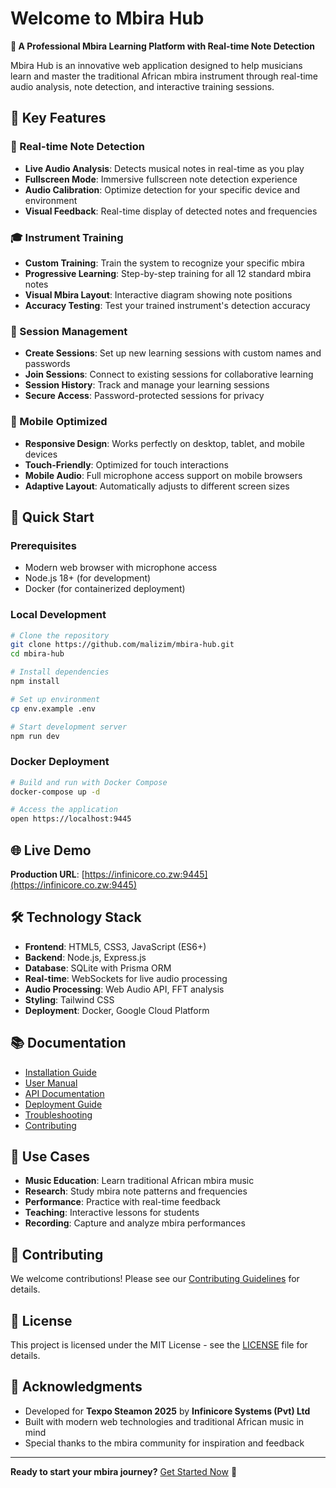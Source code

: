 # Welcome to Mbira Hub

**🎵 A Professional Mbira Learning Platform with Real-time Note Detection**

Mbira Hub is an innovative web application designed to help musicians learn and master the traditional African mbira instrument through real-time audio analysis, note detection, and interactive training sessions.

## 🌟 Key Features

### 🎼 Real-time Note Detection
- **Live Audio Analysis**: Detects musical notes in real-time as you play
- **Fullscreen Mode**: Immersive fullscreen note detection experience
- **Audio Calibration**: Optimize detection for your specific device and environment
- **Visual Feedback**: Real-time display of detected notes and frequencies

### 🎓 Instrument Training
- **Custom Training**: Train the system to recognize your specific mbira
- **Progressive Learning**: Step-by-step training for all 12 standard mbira notes
- **Visual Mbira Layout**: Interactive diagram showing note positions
- **Accuracy Testing**: Test your trained instrument's detection accuracy

### 👥 Session Management
- **Create Sessions**: Set up new learning sessions with custom names and passwords
- **Join Sessions**: Connect to existing sessions for collaborative learning
- **Session History**: Track and manage your learning sessions
- **Secure Access**: Password-protected sessions for privacy

### 📱 Mobile Optimized
- **Responsive Design**: Works perfectly on desktop, tablet, and mobile devices
- **Touch-Friendly**: Optimized for touch interactions
- **Mobile Audio**: Full microphone access support on mobile browsers
- **Adaptive Layout**: Automatically adjusts to different screen sizes

## 🚀 Quick Start

### Prerequisites
- Modern web browser with microphone access
- Node.js 18+ (for development)
- Docker (for containerized deployment)

### Local Development
```bash
# Clone the repository
git clone https://github.com/malizim/mbira-hub.git
cd mbira-hub

# Install dependencies
npm install

# Set up environment
cp env.example .env

# Start development server
npm run dev
```

### Docker Deployment
```bash
# Build and run with Docker Compose
docker-compose up -d

# Access the application
open https://localhost:9445
```

## 🌐 Live Demo

**Production URL**: [https://infinicore.co.zw:9445](https://infinicore.co.zw:9445)

## 🛠️ Technology Stack

- **Frontend**: HTML5, CSS3, JavaScript (ES6+)
- **Backend**: Node.js, Express.js
- **Database**: SQLite with Prisma ORM
- **Real-time**: WebSockets for live audio processing
- **Audio Processing**: Web Audio API, FFT analysis
- **Styling**: Tailwind CSS
- **Deployment**: Docker, Google Cloud Platform

## 📚 Documentation

- [Installation Guide](Installation)
- [User Manual](User-Manual)
- [API Documentation](API-Documentation)
- [Deployment Guide](Deployment)
- [Troubleshooting](Troubleshooting)
- [Contributing](Contributing)

## 🎯 Use Cases

- **Music Education**: Learn traditional African mbira music
- **Research**: Study mbira note patterns and frequencies
- **Performance**: Practice with real-time feedback
- **Teaching**: Interactive lessons for students
- **Recording**: Capture and analyze mbira performances

## 🤝 Contributing

We welcome contributions! Please see our [Contributing Guidelines](Contributing) for details.

## 📄 License

This project is licensed under the MIT License - see the [LICENSE](LICENSE) file for details.

## 🙏 Acknowledgments

- Developed for **Texpo Steamon 2025** by **Infinicore Systems (Pvt) Ltd**
- Built with modern web technologies and traditional African music in mind
- Special thanks to the mbira community for inspiration and feedback

---

**Ready to start your mbira journey?** [Get Started Now](https://infinicore.co.zw:9445) 🎵
